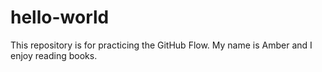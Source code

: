 # hello-world
This repository is for practicing the GitHub Flow.
My name is Amber and I enjoy reading books.

